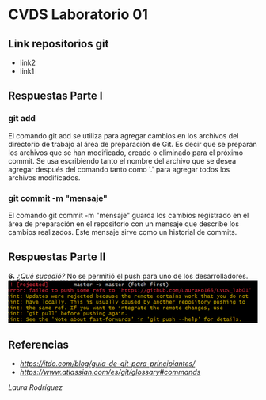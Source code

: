 # CVDS Laboratorio 01

## **Link repositorios git**
- link2
- link1

## **Respuestas Parte I**

### **git add**

El comando git add se utiliza para agregar cambios en los archivos del directorio de trabajo al área de preparación de Git. Es decir que se preparan los archivos que se han modificado, creado o eliminado para el próximo commit. Se usa escribiendo tanto el nombre del archivo que se desea agregar después del comando tanto como '.' para agregar todos los archivos modificados.

### **git commit -m "mensaje"**

El comando git commit -m "mensaje" guarda los cambios registrado en el área de preparación en el repositorio con un mensaje que describe los cambios realizados. Este mensaje sirve como un historial de commits. 

## **Respuestas Parte II**

**6.** *¿Qué sucedió?*
No se permitió el push para uno de los desarrolladores.
![alt text](<Screenshot 2024-08-17 120913-1.png>)

## **Referencias**
- *https://itdo.com/blog/guia-de-git-para-principiantes/*
- *https://www.atlassian.com/es/git/glossary#commands*

*Laura Rodríguez*
